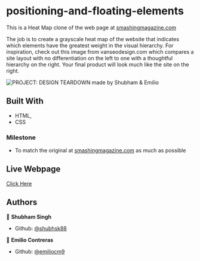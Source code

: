 # positioning-and-floating-elements

This is a Heat Map clone of the web page at [smashingmagazine.com](https://www.smashingmagazine.com/#top)

The job is to create a grayscale heat map of the website that indicates which elements have the greatest weight in the visual hierarchy. For inspiration, check out this image from vanseodesign.com which compares a site layout with no differentiation on the left to one with a thoughtful hierarchy on the right. Your final product will look much like the site on the right.

![PROJECT: DESIGN TEARDOWN made by Shubham & Emilio](img/ScreenSS.png?raw=true "PROJECT: DESIGN TEARDOWN made by Shubham & Emilio")
## Built With

- HTML,
- CSS

### Milestone

- To match the original at [smashingmagazine.com](https://www.smashingmagazine.com/#top) as much as possible

## Live Webpage

[Click Here](https://rawcdn.githack.com/emiliocm9/Positioning-and-Floating-Elements/6b6d814f6c10a050c82efd004a6e30a95d388366/index.html)

## Authors

👤 **Shubham Singh**

- Github: [@shubhsk88](https://github.com/shubhsk88)

👤 **Emilio Contreras**

- Github: [@emiliocm9](https://github.com/emiliocm9)